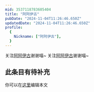 ```yaml
---
mid: 3537118783605404
title: "阿阿伊古"
pubDate: "2024-11-04T11:26:46.650Z"
updatedDate: "2024-11-04T11:26:46.650Z"
profile:
  {
    Nickname: ["阿阿伊古"],
  }
---
```


关注[阿阿伊古](https://space.bilibili.com/3537118783605404)谢谢喵~ 关注[阿阿伊古](https://space.bilibili.com/3537118783605404)谢谢喵~

## 此条目有待补充
你可以在[这里](https://github.com/Yuhanawa/VTuber.ICU-Content/edit/master/v/阿阿伊古/index.md)编辑本文
